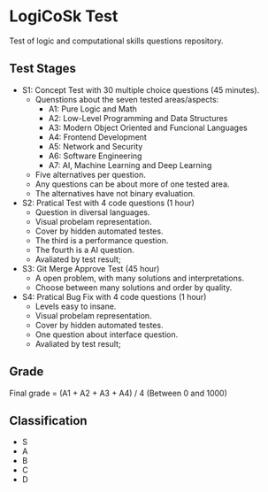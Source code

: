 # LogiCoSk Test
Test of logic and computational skills questions repository.

## Test Stages

 - S1: Concept Test with 30 multiple choice questions (45 minutes).
   - Quenstions about the seven tested areas/aspects:
     - A1: Pure Logic and Math
     - A2: Low-Level Programming and Data Structures
     - A3: Modern Object Oriented and Funcional Languages
     - A4: Frontend Development
     - A5: Network and Security
     - A6: Software Engineering
     - A7: AI, Machine Learning and Deep Learning
   - Five alternatives per question.
   - Any questions can be about more of one tested area.
   - The alternatives have not binary evaluation.
 - S2: Pratical Test with 4 code questions (1 hour)
   - Question in diversal languages.
   - Visual probelam representation.
   - Cover by hidden automated testes.
   - The third is a performance question.
   - The fourth is a AI question.
   - Avaliated by test result;
 - S3: Git Merge Approve Test (45 hour)
   - A open problem, with many solutions and interpretations.
   - Choose between many solutions and order by quality.
 - S4: Pratical Bug Fix with 4 code questions (1 hour)
   - Levels easy to insane.
   - Visual probelam representation.
   - Cover by hidden automated testes.
   - One question about interface question.
   - Avaliated by test result;

## Grade

Final grade = (A1 + A2 + A3 + A4) / 4 (Between 0 and 1000)

## Classification
  
  - S
  - A
  - B
  - C
  - D